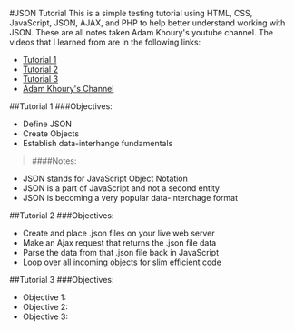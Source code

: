 #JSON Tutorial
This is a simple testing tutorial using HTML, CSS, JavaScript, JSON, AJAX, and PHP to help better understand working with JSON. These are all notes taken Adam Khoury's youtube channel. The videos that I learned from are in the following links:

- [Tutorial 1](https://www.youtube.com/watch?v=wbB3lVyUvAM&feature=iv&src_vid=BSi4iUlzBiU&annotation_id=annotation_669009)
- [Tutorial 2](https://www.youtube.com/watch?v=BSi4iUlzBiU)
- [Tutorial 3](https://www.youtube.com/watch?v=pIKX-TklLg8)
- [Adam Khoury's Channel](https://www.youtube.com/channel/UCpzRDg0orQBZFBPzeXm1yNg)

##Tutorial 1
###Objectives:
- Define JSON
- Create Objects
- Establish data-interhange fundamentals

> ####Notes:
- JSON stands for JavaScript Object Notation
- JSON is a part of JavaScript and not a second entity
- JSON is becoming a very popular data-interchage format

##Tutorial 2
###Objectives:
- Create and place .json files on your live web server
- Make an Ajax request that returns the .json file data
- Parse the data from that .json file back in JavaScript
- Loop over all incoming objects for slim efficient code

##Tutorial 3
###Objectives:
- Objective 1:
- Objective 2:
- Objective 3:

